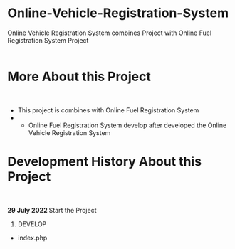 # Online-Vehicle-Registration-System
Online Vehicle Registration System combines Project with Online Fuel Registration System Project
<br><br>

# More About this Project 
<br>

- This project is combines with Online Fuel Registration System 
- - Online Fuel Registration System develop after developed the Online Vehicle Registration System


# Development History About this Project

<br>

<b>29 July 2022 </b>
  Start the Project
  
  1. DEVELOP
  - index.php
